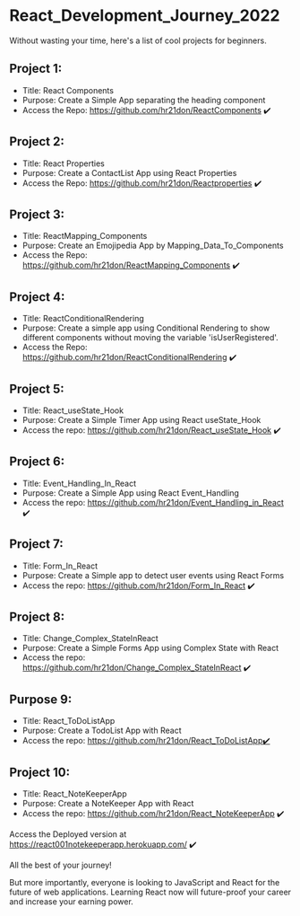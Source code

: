 # React_Development_Journey_2022
Without wasting your time, here's a list of cool projects for beginners.

## Project 1:

- Title: React Components
- Purpose: Create a Simple App separating the heading component
- Access the Repo: https://github.com/hr21don/ReactComponents ✔️

## Project 2: 

- Title: React Properties
- Purpose: Create a ContactList App using React Properties
- Access the Repo: https://github.com/hr21don/Reactproperties ✔️

## Project 3: 

- Title: ReactMapping_Components
- Purpose: Create an Emojipedia App by Mapping_Data_To_Components
- Access the Repo: https://github.com/hr21don/ReactMapping_Components ✔️

## Project 4:

- Title: ReactConditionalRendering 
- Purpose: Create a simple app using Conditional Rendering to show different components without moving the variable 'isUserRegistered'.
- Access the Repo: https://github.com/hr21don/ReactConditionalRendering ✔️

## Project 5: 

- Title: React_useState_Hook
- Purpose: Create a Simple Timer App using React useState_Hook 
- Access the repo: https://github.com/hr21don/React_useState_Hook ✔️

## Project 6: 

- Title: Event_Handling_In_React
- Purpose: Create a Simple App using React Event_Handling
- Access the repo: https://github.com/hr21don/Event_Handling_in_React ✔️

## Project 7:

- Title: Form_In_React
- Purpose: Create a Simple app to detect user events using React Forms
- Access the repo: https://github.com/hr21don/Form_In_React ✔️

## Project 8:

- Title: Change_Complex_StateInReact
- Purpose: Create a Simple Forms App using Complex State with React
- Access the repo: https://github.com/hr21don/Change_Complex_StateInReact ✔️

## Purpose 9:

- Title: React_ToDoListApp
- Purpose: Create a TodoList App with React
- Access the repo: https://github.com/hr21don/React_ToDoListApp✔️

## Project 10:

- Title: React_NoteKeeperApp
- Purpose: Create a NoteKeeper App with React
- Access the repo: https://github.com/hr21don/React_NoteKeeperApp ✔️


Access the Deployed version at
https://react001notekeeperapp.herokuapp.com/ ✔️

All the best of your journey!

But more importantly, everyone is looking to JavaScript and React for the future of web applications. Learning React now will future-proof your career and increase your earning power.
